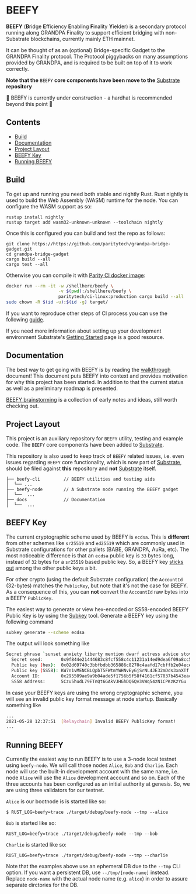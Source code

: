 # BEEFY
**BEEFY** (**B**ridge **E**fficiency **E**nabling **F**inality **Y**ielder) is a secondary
protocol running along GRANDPA Finality to support efficient bridging with non-Substrate
blockchains, currently mainly ETH mainnet.

It can be thought of as an (optional) Bridge-specific Gadget to the GRANDPA Finality protocol.
The Protocol piggybacks on many assumptions provided by GRANDPA, and is required to be built
on top of it to work correctly.

**Note that the** `BEEFY` **core components have been move to the** [Substrate](https://github.com/paritytech/substrate) **repository**

🚧 BEEFY is currently under construction - a hardhat is recommended beyond this point 🚧

## Contents
- [Build](#build)
- [Documentation](#documentation)
- [Project Layout](#project-layout)
- [BEEFY Key](#beefy-key)
- [Running BEEFY](#running-beefy)

## Build
To get up and running you need both stable and nightly Rust. Rust nightly is used to build the Web
Assembly (WASM) runtime for the node. You can configure the WASM support as so:

```
rustup install nightly
rustup target add wasm32-unknown-unknown --toolchain nightly
```

Once this is configured you can build and test the repo as follows:

```
git clone https://https://github.com/paritytech/grandpa-bridge-gadget.git
cd grandpa-bridge-gadget
cargo build --all
cargo test --all
```

Otherwise you can compile it with 
[Parity CI docker image](https://github.com/paritytech/scripts/tree/master/dockerfiles/ci-linux):

```bash
docker run --rm -it -w /shellhere/beefy \
                    -v $(pwd):/shellhere/beefy \
                    paritytech/ci-linux:production cargo build --all
sudo chown -R $(id -u):$(id -g) target/
```

If you want to reproduce other steps of CI process you can use the following 
[guide](https://github.com/paritytech/scripts#gitlab-ci-for-building-docker-images).

If you need more information about setting up your development environment Substrate's
[Getting Started](https://substrate.dev/docs/en/knowledgebase/getting-started/) page is a good
resource.

## Documentation

The best way to get going with BEEFY is by reading the [walkthrough](./docs/walkthrough.md) document!
This document puts BEEFY into context and provides motivation for why this project has been started.
In addition to that the current status as well as a preliminary roadmap is presented.

[BEEFY brainstorming](./docs/beefy.md) is a collection of early notes and ideas, still worth checking out.

## Project Layout

This project is an auxiliary repository for `BEEFY` utility, testing and example code. The `BEEFY` core components
have been added to [Substrate](https://github.com/paritytech/substrate).

This repository is also used to keep track of `BEEFY` related issues, i.e. even issues regarding `BEEFY` core functionality, which is now part of [Substrate](https://github.com/paritytech/substrate), should be filed against **this** repository and **not** [Substrate](https://github.com/paritytech/substrate) itself.

```
├── beefy-cli         // BEEFY utilities and testing aids
│  └── ...
├── beefy-node        // A Substrate node running the BEEFY gadget
│  └──  ...
├── docs              // Documentation
│  └──  ...
 ```

## BEEFY Key

The current cryptographic scheme used by BEEFY is `ecdsa`. This is **different** from other schemes like `sr25519` and `ed25519` which are commonly used in Substrate configurations for other pallets (BABE, GRANDPA, AuRa, etc). The most noticeable difference is that an `ecdsa` public key
is `33` bytes long, instead of `32` bytes for a `sr25519` based public key. So, a BEEFY key [sticks out](https://github.com/paritytech/polkadot/blob/25951e45b1907853f120c752aaa01631a0b3e783/node/service/src/chain_spec.rs#L738) among the other public keys a bit.

For other crypto (using the default Substrate configuration) the `AccountId` (32-bytes) matches the `PublicKey`, but note that it's not the case for BEEFY. As a consequence of this, you can **not** convert the `AccountId` raw bytes into a BEEFY `PublicKey`.

The easiest way to generate or view hex-encoded or SS58-encoded BEEFY Public Key is by using the [Subkey](https://substrate.dev/docs/en/knowledgebase/integrate/subkey) tool. Generate a BEEFY key using the following command

```sh
subkey generate --scheme ecdsa
```

The output will look something like

```sh
Secret phrase `sunset anxiety liberty mention dwarf actress advice stove peasant olive kite rebuild` is account:
  Secret seed:       0x9f844e21444683c8fcf558c4c11231a14ed9dea6f09a8cc505604368ef204a61
  Public key (hex):  0x02d69740c3bbfbdbb365886c8270c4aafd17cbffb2e04ecef581e6dced5aded2cd
  Public key (SS58): KW7n1vMENCBLQpbT5FWtmYWHNvEyGjSrNL4JE32mDds3xnXTf
  Account ID:        0x295509ae9a9b04ade5f1756b5f58f4161cf57037b4543eac37b3b555644f6aed
  SS58 Address:      5Czu5hudL79ETnQt6GAkVJHGhDQ6Qv3VWq54zN1CPKzKzYGu

```

In case your BEEFY keys are using the wrong cryptographic scheme, you will see an invalid public key format message at node startup. Basically something like

```sh
...
2021-05-28 12:37:51  [Relaychain] Invalid BEEFY PublicKey format!
...
```

## Running BEEFY

Currently the easiest way to run BEEFY is to use a 3-node local testnet using `beefy-node`. We will call those nodes `Alice`, `Bob` and
`Charlie`. Each node will use the built-in development account with the same name, i.e. node `Alice` will use the `Alice` development
account and so on. Each of the three accounts has been configured as an initial authority at genesis. So, we are using three validators
for our testnet.

`Alice` is our bootnode is is started like so:

```
$ RUST_LOG=beefy=trace ./target/debug/beefy-node --tmp --alice
```

`Bob` is started like so:

```
RUST_LOG=beefy=trace ./target/debug/beefy-node --tmp --bob
```

`Charlie` is started like so:

```
RUST_LOG=beefy=trace ./target/debug/beefy-node --tmp --charlie
```

Note that the examples above use an ephemeral DB due to the `--tmp` CLI option. If you want a persistent DB, use `--/tmp/[node-name]`
instead. Replace `node-name` with the actual node name (e.g. `alice`) in order to assure separate dirctories for the DB.
